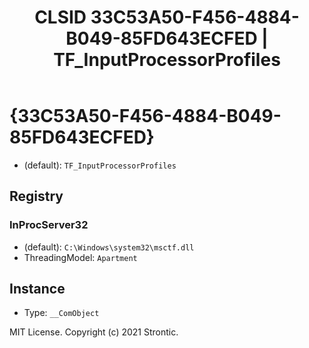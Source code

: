 ﻿---
title: "CLSID 33C53A50-F456-4884-B049-85FD643ECFED | TF_InputProcessorProfiles"
excerpt: What is COM-Object CLSID 33C53A50-F456-4884-B049-85FD643ECFED?
---

# {33C53A50-F456-4884-B049-85FD643ECFED}

* (default): `TF_InputProcessorProfiles`

## Registry


### InProcServer32

* (default): `C:\Windows\system32\msctf.dll`
* ThreadingModel: `Apartment`

## Instance

* Type: `__ComObject`

MIT License. Copyright (c) 2021 Strontic.



